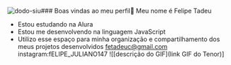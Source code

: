 ![dodo-siu](https://github.com/user-attachments/assets/5ab8fb09-b8f6-451b-a880-31831aa120af)### Boas vindas ao meu perfil💙
Meu nome é Felipe Tadeu
- Estou estudando na Alura
- Estou me desenvolvendo na linguagem JavaScript
- Utilizo esse espaço para minha organização e
compartilhamento dos meus projetos desenvolvidos
fetadeuc@gmail.com
instagram:fELIPE_JULIANO147
  ![[descrição do GIF](link GIF do Tenor)]
